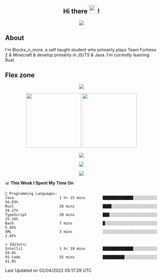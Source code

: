 <h2 align="center">
  Hi there <img src="https://media.giphy.com/media/hvRJCLFzcasrR4ia7z/giphy.gif" width="28">!
</h2>

<p align="center">
  <img src="https://forthebadge.com/images/badges/0-percent-optimized.svg">
</p>

## About
I'm Blocks_n_more, a self taught student who primairly plays Team Fortress 2 & Minecraft & develop primarily in JS/TS & Java. I'm currently learning Rust

## Flex zone
<p align="center">
 <img src="https://github-profile-summary-cards.vercel.app/api/cards/profile-details?username=Blocksnmore&theme=github_dark">
</p>
<p align="center">
 <img height="180em" src="https://github-readme-stats.vercel.app/api?username=Blocksnmore&show_icons=true&theme=dark&hide_border=true">
 <img height="180em" src="https://github-readme-stats.vercel.app/api/top-langs/?username=Blocksnmore&layout=compact&theme=dark&hide_border=true"> 
</p>
<p align="center">
 <img src="https://github-readme-streak-stats.herokuapp.com/?user=Blocksnmore&theme=dark&hide_border=true">
</p>
<p align="center">
 <img src="https://activity-graph.herokuapp.com/graph?username=Blocksnmore&theme=github&hide_border=true"> 
</p>
<p align="center">
 <img src="https://github-profile-trophy.vercel.app/?username=Blocksnmore&theme=nord">
</p>

<!--START_SECTION:waka-->
📊 **This Week I Spent My Time On** 

```text
💬 Programming Languages: 
Java                     1 hr 15 mins        ██████████████░░░░░░░░░░░   56.03% 
Rust                     26 mins             ████░░░░░░░░░░░░░░░░░░░░░   19.27% 
TypeScript               20 mins             ███░░░░░░░░░░░░░░░░░░░░░░   15.16% 
Bash                     7 mins              █░░░░░░░░░░░░░░░░░░░░░░░░   5.85% 
XML                      3 mins              ░░░░░░░░░░░░░░░░░░░░░░░░░   2.95%

🔥 Editors: 
IntelliJ                 1 hr 19 mins        ██████████████░░░░░░░░░░░   59.0% 
VS Code                  55 mins             ██████████░░░░░░░░░░░░░░░   41.0%

```


 Last Updated on 02/04/2022 05:17:29 UTC
<!--END_SECTION:waka-->
